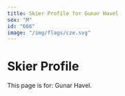 ```yaml
---
title: Skier Profile for Gunar Havel
sex: "M"
id: "666"
image: "/img/flags/cze.svg" 
---
```


# Skier Profile

This page is for: Gunar Havel.
    